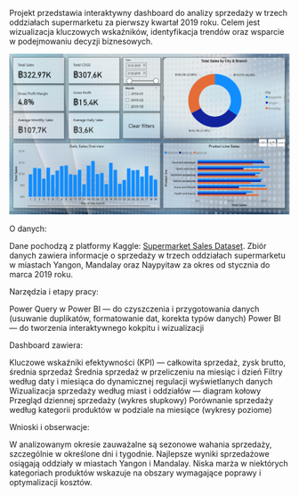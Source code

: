 Projekt przedstawia interaktywny dashboard do analizy sprzedaży w trzech oddziałach supermarketu za pierwszy kwartał 2019 roku. Celem jest wizualizacja kluczowych wskaźników, identyfikacja trendów oraz wsparcie w podejmowaniu decyzji biznesowych.

![Projekt przedstawia interaktywny dashboard do analizy sprzedaży w trzech oddziałach supermarketu za pierwszy kwartał 2019 roku. Celem jest wizualizacja kluczowych wskaźników, identyfikacja trendów oraz wsparcie w podejmowaniu decyzji biznesowych.](images/image-main.png)

O danych:

Dane pochodzą z platformy Kaggle: [Supermarket Sales Dataset](https://www.kaggle.com/datasets/faresashraf1001/supermarket-sales).
Zbiór danych zawiera informacje o sprzedaży w trzech oddziałach supermarketu w miastach Yangon, Mandalay oraz Naypyitaw za okres od stycznia do marca 2019 roku.

Narzędzia i etapy pracy:

Power Query w Power BI — do czyszczenia i przygotowania danych (usuwanie duplikatów, formatowanie dat, korekta typów danych) Power BI — do tworzenia interaktywnego kokpitu i wizualizacji

Dashboard zawiera:

Kluczowe wskaźniki efektywności (KPI) — całkowita sprzedaż, zysk brutto, średnia sprzedaż 
Średnia sprzedaż w przeliczeniu na miesiąc i dzień 
Filtry według daty i miesiąca do dynamicznej regulacji wyświetlanych danych 
Wizualizacja sprzedaży według miast i oddziałów — diagram kołowy Przegląd dziennej sprzedaży (wykres słupkowy) 
Porównanie sprzedaży według kategorii produktów w podziale na miesiące (wykresy poziome)


Wnioski i obserwacje:

W analizowanym okresie zauważalne są sezonowe wahania sprzedaży, szczególnie w określone dni i tygodnie. 
Najlepsze wyniki sprzedażowe osiągają oddziały w miastach Yangon i Mandalay. 
Niska marża w niektórych kategoriach produktów wskazuje na obszary wymagające poprawy i optymalizacji kosztów.
